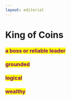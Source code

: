 ```yaml
---
layout: editorial
---
```


# King of Coins





### <mark style="color:purple;">a boss or reliable leader</mark>&#x20;

### <mark style="color:purple;">grounded</mark>&#x20;

### <mark style="color:purple;">logical</mark>&#x20;

### <mark style="color:purple;">wealthy</mark>

<mark style="color:purple;"></mark>

<mark style="color:purple;"></mark>

<mark style="color:purple;"></mark>
